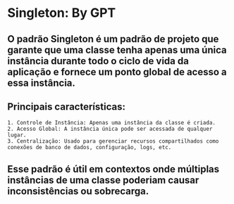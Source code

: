 # Singleton: By GPT


## O padrão Singleton é um padrão de projeto que garante que uma classe tenha apenas uma única instância durante todo o ciclo de vida da aplicação e fornece um ponto global de acesso a essa instância.

## Principais características:

    1. Controle de Instância: Apenas uma instância da classe é criada.
    2. Acesso Global: A instância única pode ser acessada de qualquer lugar.
    3. Centralização: Usado para gerenciar recursos compartilhados como conexões de banco de dados, configuração, logs, etc.

## Esse padrão é útil em contextos onde múltiplas instâncias de uma classe poderiam causar inconsistências ou sobrecarga.